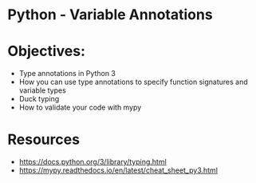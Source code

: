 # Python - Variable Annotations

# Objectives:
- Type annotations in Python 3
- How you can use type annotations to specify function signatures and variable types
- Duck typing
- How to validate your code with mypy

# Resources
- https://docs.python.org/3/library/typing.html
- https://mypy.readthedocs.io/en/latest/cheat_sheet_py3.html
